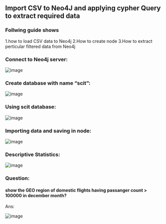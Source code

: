 ## Import CSV to Neo4J and applying cypher Query to extract required data


### Follwing guide shows 
1.how to load CSV data to Neo4j 
2.How to create node 
3.How to extract perticular filtered data from Neo4j

### Connect to Neo4j server: 
![image](https://user-images.githubusercontent.com/81969659/156782489-34af3354-6767-4947-a729-56fc86e29824.png)
### Create database with name “scit”:
 ![image](https://user-images.githubusercontent.com/81969659/156782554-d102244f-1ce1-42a5-b13b-9b9b95f231e2.png)
### Using scit database:
 ![image](https://user-images.githubusercontent.com/81969659/156782774-8851385b-ec43-4806-b969-311caba9b3a9.png)

### Importing data and saving in node:
 ![image](https://user-images.githubusercontent.com/81969659/156782814-92874fd7-48fa-4980-a23d-e516def356eb.png)

### Descriptive Statistics:
 ![image](https://user-images.githubusercontent.com/81969659/156782837-9dca58f5-7f45-40a9-8831-5a189e0a562f.png)

### Question:
#### show the GEO region of domestic flights having passanger count > 100000 in december month?
Ans:

 ![image](https://user-images.githubusercontent.com/81969659/156782944-b426787c-f746-40a3-8e25-262b0fba36fc.png)

 


